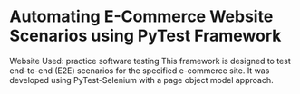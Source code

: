 # Automating E-Commerce Website Scenarios using PyTest Framework
Website Used: practice software testing
This framework is designed to test end-to-end (E2E) scenarios for the specified e-commerce site. It was developed using PyTest-Selenium with a page object model approach.
